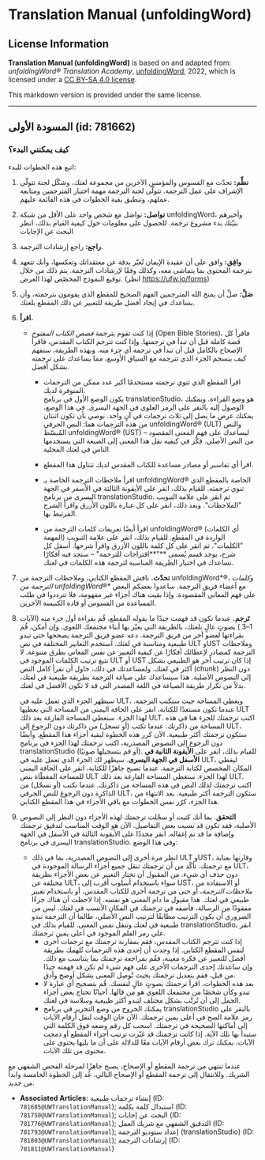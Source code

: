 # Translation Manual (unfoldingWord)

## License Information

**Translation Manual (unfoldingWord)** is based on and adapted from: _unfoldingWord® Translation Academy_, [unfoldingWord](https://unfoldingword.org/utw), 2022, which is licensed under a [CC BY-SA 4.0 license](https://creativecommons.org/licenses/by-sa/4.0/legalcode.en).

This markdown version is provided under the same license.



--------------------------------

## المسودة الأولى (id: 781662)

### كيف يمكنني البدء؟

اتبع هذه الخطوات للبدء:

1. **نظِّم:** تحدّث مع القسوس والمؤمنين الآخرين من مجموعة لغتك، وشكّل لجنة تتولّى الإشراف على عمل الترجمة. تتولّى لجنة الترجمة مهمة اختيار المترجمين ومتابعة عملهم، وتنطبق بقية الخطوات في هذه القائمة عليهم.
2. **تواصل:** تواصَل مع شخص واحد على الأقل من شبكة unfoldingWord، وأخبرهم بنيّتك بدء مشروع ترجمة. للحصول على معلومات حول كيفية القيام بذلك، انظر البحث عن الإجابات
3. **راجع:** راجع إرشادات الترجمة.
4. **وافِق:** وافق على أن عقيدة الإيمان تُعبّر بدقة عن معتقداتك وتعكسها، وأنك تتعهد بترجمة المحتوى بما يتماشى معه، وكذلك وفقًا لإرشادات الترجمة. يتم ذلك من خلال توقيع النموذج المخصّص لهذا الغرض. (انظر https://ufw.io/forms)
5. **صَلِّ:** صلِّ أن يمنح الله المترجمين الفهم الصحيح للمقطع الذي يقومون بترجمته، وأن يساعدك في إيجاد أفضل طريقة للتعبير عن ذلك المقطع بلغتك.
6. **اقرأ.**

    * إذا كنت تقوم بترجمة *قصص الكتاب المفتوح* (Open Bible Stories)، فاقرأ كل قصة كاملة قبل أن تبدأ في ترجمتها. وإذا كنت تترجم الكتاب المقدس، فاقرأ الإصحاح بالكامل قبل أن تبدأ في ترجمة أي جزء منه. وبهذه الطريقة، ستفهم كيف ينسجم الجزء الذي تترجمه مع السياق الأوسع، مما يساعدك على ترجمته بشكل أفضل.
        * اقرأ المقطع الذي تنوي ترجمته مستخدمًا أكبر عدد ممكن من الترجمات المتوفرة لديك.  
        يكون الوضع الأول في برنامج translationStudio، هو وضع القراءة. ويمكنك الوصول إليه بالنقر على الرمز العلوي في الجهة اليسرى. في هذا الوضع، يمكنك عرض ما يصل إلى ثلاث ترجمات في آنٍ واحد. نوصي بأن تكون اثنتان من هذه الترجمات هما: النص الحرفي unfoldingWord® (ULT) والنص المُبسّط unfoldingWord® (UST) – ليساعدك على فهم المعنى المقصود من النص الأصلي. فكّر في كيفية نقل هذا المعنى إلى الصيغة التي يستخدمها الناس في لغتك المحلية.

        * اقرأ أي تفاسير أو مصادر مساعدة للكتاب المقدس لديك تتناول هذا المقطع.
        * اقرأ ملاحظات الترجمة الخاصة بـ unfoldingWord® الخاصة بالمقطع الذي تنوي ترجمته. للقيام بذلك، انقر على الأيقونة الثالثة في الأسفر في الجهة اليسرى من برنامج translationStudio. ثم انقر على علامة التبويب "الملاحظات". وبعد ذلك، انقر على كل عبارة باللون الأزرق واقرأ الشرح المرتبط بها.
        * اقرأ أيضًا تعريفات كلمات الترجمة من unfoldingWord® (أي الكلمات المهمة) الواردة في المقطع. للقيام بذلك، انقر على علامة التبويب "الكلمات"، ثم انقر على كل كلمة باللون الأزرق واقرأ شرحها. أسفل كل شرح، يوجد قسم يُسمى **"**اقتراحات للترجمة" – ستجد فيه أفكارًا تساعدك في اختيار الطريقة المناسبة لترجمة هذه الكلمات في لغتك.
7. **تحدّث.** ناقش المقطع الكتابي، وملاحظات الترجمة من unfoldingWord*®*، وكلمات الترجمة من unfoldingWord*®* مع أعضاء فريق الترجمة. ساعدوا بعضكم البعض على فهم المعاني المقصودة. وإذا بقيت هناك أجزاء غير مفهومة، فلا تترددوا في طلب المساعدة من القسوس أو قادة الكنيسة الآخرين.
8. **تَرجم.** عندما تكون قد فهمت جيدًا ما يقوله المقطع، قُم بقراءة أول جزء منه (الآيات 1–3 ) بصوتٍ عالٍ بلغتك، بالطريقة التي يعبّر بها أبناء مجتمعك اللغوي. وإن أمكن، قُم بقراءتها لعضو آخر من فريق الترجمة. دعه عضو فريق الترجمة يصححها حتى تبدو طبيعية ومناسبة في لغتك. استخدم التعابير المختلفة في نص ULT وUST وملاحظات الترجمة كمصادر لإعطائك أفكارًا عن كيفية التعبير عن نفس المعاني بطرق متنوعة. لا تتبع ترتيب الكلمات الموجود في ULT أو UST إذا كان ترتيب آخر هو الطبيعي بشكل أكثر في لغتك. ولمساعدتك في ذلك، حاول أن تقرأ كامل النص (chunk) دون النظر إلى النصوص الأصلية. هذا سيساعدك على صياغة الترجمة بطريقة طبيعية في لغتك، بدلاً من تكرار طريقة الصياغة في اللغة المصدر التي قد لا تكون الأفضل في لغتك.

    سيظهر الجزء الذي تعمل عليه في ULT، ويغطي المساحة حيث ستكتب الترجمة. عندما تكون مستعدًا للكتابة، انقر على الحافة اليمنى من المساحة التي يغطيها ULT لهذا الجزء. ستغطي المساحة الفارغة بعد ذلك ULT. اكتب ترجمتك للجزء هنا في هذه المساحة من ذاكرتك. عندما تكتب (أو تسجل) من ذاكرتك دون الرجوع إلى ULT، ستكون ترجمتك أكثر طبيعية. الآن كرر هذه الخطوة لبقية أجزاء هذا المقطع. وأيضًا دون الرجوع إلى النصوص المصدرية، اكتب ترجمتك لهذا الجزء في برنامج translationStudio (أو قم بتسجيلها صوتيًا). للقيام بذلك، انقر على **الأيقونة الثانية في الأسفل في الجهة اليسرى**. سيظهر لك الجزء الذي تعمل عليه في ULT، ليغطي المكان المخصص لكتابة الترجمة. عندما تصبح جاهزًا للكتابة، انقر على الحافة اليمنى للمساحة المغطّاة بنص ULT لهذا الجزء. ستغطي المساحة الفارغة بعد ذلك ULT. اكتب ترجمتك لذلك النص في هذه المساحة من ذاكرتك. عندما تكتب (أو تسجّل) من الذاكرة دون الرجوع للنص الحرفي ULT، ستكون الترجمة أكثر طبيعية. بعد الانتهاء من هذا الجزء، كرّر نفس الخطوات مع باقي الأجزاء في هذا المقطع الكتابي.

9. **التحقق**. بما أنك كتبت أو سجّلت ترجمتك لهذه الأجزاء دون النظر إلى النصوص الأصلية، فقد تكون قد نسيت بعض التفاصيل. الآن هو الوقت المناسب لتدقيق ترجمتك وإضافة ما قد تم إغفاله. انقر مجددًا على الأيقونة الثالثة في الأسفل في الجهة اليسرى في برنامج translationStudio. وفي هذا الوضع:

    * انظر مرة أخرى إلى النصوص المصدرية، بما في ذلك ULT وUST، وقارنها بعناية مع ترجمتك. تأكّد من أن ترجمتك تنقل جميع أجزاء الرسالة الموجودة في ULT، دون حذف أي شيء. من المقبول أن تختار التعبير عن بعض الأجزاء بطريقة مختلفة عن ULT، سواء باستخدام أسلوب أقرب إلى UST، أو الاستفادة من *ملاحظات الترجمة*، أو حتى من ترجمة أخرى للكتاب المقدس، أو باستخدام تعبير طبيعي في لغتك. هذا مقبول ما دام المعنى هو نفسه. إذا لاحظت أن هناك جزءًا مفقودًا من الرسالة، فأضفه في ترجمتك في المكان الأنسب في لغتك. ليس من الضروري أن يكون الترتيب مطابقًا لترتيب النص الأصلي، طالما أن الترجمة تبدو طبيعية في لغتك وتنقل نفس المعنى. للقيام بذلك في translationStudio، انقر على رمز القلم الموجود في أعلى يمين ترجمتك.
        * إذا كنت تترجم الكتاب المقدس، فقم بمقارنة ترجمتك مع ترجمات أخرى لنفس المقطع الكتابي. إذا وجدت أن إحدى هذه الترجمات تُلهمك بطريقة أفضل للتعبير عن فكرة معينة، فقُم بمراجعة ترجمتك بما يتناسب مع ذلك. وإن ساعدتك إحدى الترجمات الأخرى على فهم شيء لم تكن قد فهمته جيدًا من قبل، فقم بتعديل ترجمتك بحيث تُوصِل المعنى بشكل أوضح وأدق.
        * بعد هذه الخطوات، اقرأ ترجمتك بصوتٍ عالٍ لنفسك. قُم بتصحيح أي عبارة لا تبدو وكأن شخصًا من مجتمعك اللغوي هو من قالها. أحيانًا تحتاج بعض أجزاء الجمل إلى أن تُرتَّب بشكل مختلف لتبدو أكثر طبيعية وسلاسة في لغتك.
        * يمكنك الخروج من وضع التحرير في برنامج translationStudio بالنقر على رمز علامة الصح في أعلى يمين ترجمتك. الآن حان الوقت لنقل أرقام الآيات إلى أماكنها الصحيحة في ترجمتك. اسحب كل رقم وضعه فوق الكلمة التي ستبدأ بها تلك الآية. إذا كانت ترجمتك قد غيّرت ترتيب أجزاء المقطع أو دمجت الآيات، يمكنك ترك بعض أرقام الآيات معًا للدلالة على أن ما يليها يحتوي على محتوى من تلك الآيات.

عندما تنتهي من ترجمة المقطع أو الإصحاح، يصبح جاهزًا لمرحلة الفحص الشفهي مع الشريك. وللانتقال إلى ترجمة المقطع أو الإصحاح التالي، عُد إلى الخطوة الخامسة وابدأ من جديد.

* **Associated Articles:** إنشاء ترجمات طبيعية (ID: `781685@UWTranslationManual`); استبدال كلمة بكلمة (ID: `781750@UWTranslationManual`); البحث عن إجابات (ID: `781776@UWTranslationManual`); التدقيق الشفهي مع شريك العمل (ID: `781793@UWTranslationManual`); إعداد ستوديو الترجمة (translationStudio) (ID: `781803@UWTranslationManual`); إرشادات الترجمة (ID: `781811@UWTranslationManual`)


